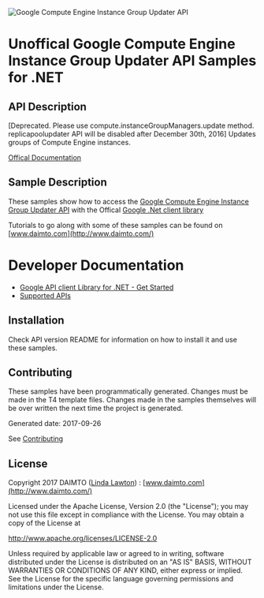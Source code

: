 ﻿![Google Compute Engine Instance Group Updater API](https://www.gstatic.com/images/branding/product/1x/googleg_32dp.png)

# Unoffical Google Compute Engine Instance Group Updater API Samples for .NET  

## API Description

[Deprecated. Please use compute.instanceGroupManagers.update method. replicapoolupdater API will be disabled after December 30th, 2016] Updates groups of Compute Engine instances.

[Offical Documentation](https://cloud.google.com/compute/docs/instance-groups/manager/#applying_rolling_updates_using_the_updater_service)

## Sample Description

These samples show how to access the [Google Compute Engine Instance Group Updater API](https://cloud.google.com/compute/docs/instance-groups/manager/#applying_rolling_updates_using_the_updater_service) with the Offical [Google .Net client library](https://github.com/google/google-api-dotnet-client)

Tutorials to go along with some of these samples can be found on [www.daimto.com](http://www.daimto.com/)

# Developer Documentation

* [Google API client Library for .NET - Get Started](https://developers.google.com/api-client-library/dotnet/get_started)
* [Supported APIs](https://developers.google.com/api-client-library/dotnet/apis/)

## Installation

Check API version README for information on how to install it and use these samples.

## Contributing


These samples have been programmatically generated. Changes must be made in the T4 template files. Changes made in the samples themselves will be over written the next time the project is generated.

Generated date: 2017-09-26

See [Contributing](CONTRIBUTING.md)

## License

Copyright 2017 DAIMTO ([Linda Lawton](https://twitter.com/LindaLawtonDK)) :  [www.daimto.com](http://www.daimto.com/)

Licensed under the Apache License, Version 2.0 (the "License"); you may not use this file except in compliance with
the License. You may obtain a copy of the License at

http://www.apache.org/licenses/LICENSE-2.0

Unless required by applicable law or agreed to in writing, software distributed under the License is distributed on
an "AS IS" BASIS, WITHOUT WARRANTIES OR CONDITIONS OF ANY KIND, either express or implied. See the License for the
specific language governing permissions and limitations under the License.